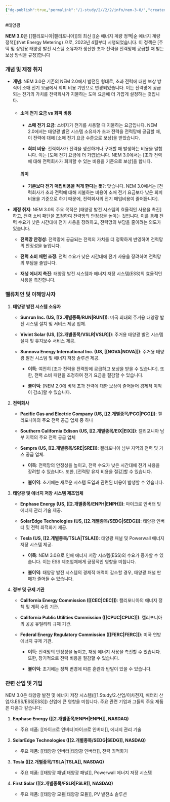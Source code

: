```yaml
---
{"dg-publish":true,"permalink":"/1-study/2//2/2/info/nem-3-0/","created":"2024-11-20T21:02:28.438+09:00","updated":"2025-06-03T20:07:21.038+09:00"}
---
```


#태양광 

**NEM 3.0**은 [[캘리포니아\|캘리포니아]]의 최신 [[순 에너지 계량 정책\|순 에너지 계량 정책]](Net Energy Metering) 으로, 2023년 4월부터 시행되었습니다. 이 정책은 [주택 및 상업용 태양광 발전 시스템 소유자가 생산한 초과 전력을 전력망에 공급할 때 받는 보상 방식을 규정]합니다

### 개념 및 제정 취지

- **개념**: NEM 3.0은 기존의 NEM 2.0에서 발전된 형태로, 초과 전력에 대한 보상 방식이 소매 전기 요금에서 회피 비용 기반으로 변경되었습니다. 이는 전력망에 공급되는 전기의 가치를 전력회사가 지불하는 도매 요금에 더 가깝게 설정하는 것입니다.
  
	- #### 소매 전기 요금 vs 회피 비용
		- **소매 전기 요금**: 소비자가 전기를 사용할 때 지불하는 요금입니다. NEM 2.0에서는 태양광 발전 시스템 소유자가 초과 전력을 전력망에 공급할 때, 이 전력에 대해 [소매 전기 요금 수준으로 보상]을 받았습니다.
		  
		- **회피 비용**: 전력회사가 전력을 생산하거나 구매할 때 발생하는 비용을 말합니다. 이는 [도매 전기 요금에 더 가깝]습니다. NEM 3.0에서는 [초과 전력에 대해 전력회사가 회피할 수 있는 비용을 기준으로 보상]을 합니다.
		  
		#### 의미
		- **기존보다 전기 매입비용을 적게 한다는 뜻**?: 맞습니다. NEM 3.0에서는 [전력회사가 초과 전력에 대해 지불하는 비용이 소매 전기 요금보다 낮은 회피 비용을 기준으로 하기 때문에, 전력회사의 전기 매입비용이 줄어듭니다].

- **제정 취지**: NEM 3.0의 주요 목적은 [태양광 발전 시스템의 효율적인 사용을 촉진]하고, 전력 소비 패턴을 조정하여 전력망의 안정성을 높이는 것입니다. 이를 통해 전력 수요가 낮은 시간대에 전기 사용을 장려하고, 전력망의 부담을 줄이려는 의도가 있습니다.
	- **전력망 안정성**: 전력망에 공급되는 전력의 가치를 더 정확하게 반영하여 전력망의 안정성을 높입니다.
	  
	- **전력 소비 패턴 조정**: 전력 수요가 낮은 시간대에 전기 사용을 장려하여 전력망의 부담을 줄입니다.
	  
	- **재생 에너지 촉진**: 태양광 발전 시스템과 에너지 저장 시스템(ESS)의 효율적인 사용을 촉진합니다.


### 밸류체인 및 이해당사자

1. **태양광 발전 시스템 소유자**
      - **Sunrun Inc. (US, [[2.개별종목/RUN\|RUN]])**: 미국 최대의 주거용 태양광 발전 시스템 설치 및 서비스 제공 업체.
    - **Vivint Solar (US, [[2.개별종목/VSLR\|VSLR]])**: 주거용 태양광 발전 시스템 설치 및 유지보수 서비스 제공.
    - **Sunnova Energy International Inc. (US, [[NOVA\|NOVA]])**: 주거용 태양광 발전 시스템 및 에너지 저장 솔루션 제공.
      
        - **이득**: 여전히 [초과 전력을 전력망에 공급하고 보상을 받을 수 있습니다]. 또한, 전력 소비 패턴을 조정하여 전기 요금을 절감할 수 있습니다.
          
        - **불이익**: [NEM 2.0에 비해 초과 전력에 대한 보상이 줄어들어 경제적 이익이 감소]할 수 있습니다.
          
2. **전력회사**
    - **Pacific Gas and Electric Company (US, [[2.개별종목/PCG\|PCG]])**: 캘리포니아의 주요 전력 공급 업체 중 하나
    - **Southern California Edison (US, [[2.개별종목/EIX\|EIX]])**: 캘리포니아 남부 지역의 주요 전력 공급 업체
    - **Sempra (US, [[2.개별종목/SRE\|SRE]])**: 캘리포니아 남부 지역의 전력 및 가스 공급 업체.
      
        - **이득**: 전력망의 안정성을 높이고, 전력 수요가 낮은 시간대에 전기 사용을 장려할 수 있습니다. 또한, [전력망 유지 비용을 절감]할 수 있습니다.
          
        - **불이익**: 초기에는 새로운 시스템 도입과 관련된 비용이 발생할 수 있습니다.
          
3. **태양광 및 에너지 저장 시스템 제조업체**
    
    - **Enphase Energy (US, [[2.개별종목/ENPH\|ENPH]])**: 마이크로 인버터 및 에너지 관리 기술 제공.
    - **SolarEdge Technologies (US, [[2.개별종목/SEDG\|SEDG]])**: 태양광 인버터 및 전력 최적화기 제공.
    - **Tesla (US, [[2.개별종목/TSLA\|TSLA]])**: 태양광 패널 및 Powerwall 에너지 저장 시스템 제공.
      
        - **이득**: NEM 3.0으로 인해 에너지 저장 시스템(ESS)의 수요가 증가할 수 있습니다. 이는 ESS 제조업체에게 긍정적인 영향을 미칩니다.
          
        - **불이익**: 태양광 발전 시스템의 경제적 매력이 감소할 경우, 태양광 패널 판매가 줄어들 수 있습니다.
          
          
4. **정부 및 규제 기관**
    - **California Energy Commission ([[CEC\|CEC]])**: 캘리포니아의 에너지 정책 및 계획 수립 기관.
    - **California Public Utilities Commission ([[CPUC\|CPUC]])**: 캘리포니아의 공공 유틸리티 규제 기관.
    - **Federal Energy Regulatory Commission ([[FERC\|FERC]])**: 미국 연방 에너지 규제 기관.
      
        - **이득**: 전력망의 안정성을 높이고, 재생 에너지 사용을 촉진할 수 있습니다. 또한, 장기적으로 전력 비용을 절감할 수 있습니다.
          
        - **불이익**: 초기에는 정책 변경에 따른 혼란과 반발이 있을 수 있습니다.


### 관련 산업 및 기업

NEM 3.0은 태양광 발전 및 에너지 저장 시스템([[1.Study/2.산업/이차전지, 배터리 산업/3.ESS/ESS\|ESS]]) 산업에 큰 영향을 미칩니다. 주요 관련 기업과 그들의 주요 제품은 다음과 같습니다:

1. **Enphase Energy ([[2.개별종목/ENPH\|ENPH]], NASDAQ)**
    - 주요 제품: [[마이크로 인버터\|마이크로 인버터]], 에너지 관리 기술
      
2. **SolarEdge Technologies ([[2.개별종목/SEDG\|SEDG]], NASDAQ)**
    - 주요 제품: [[태양광 인버터\|태양광 인버터]], 전력 최적화기
      
3. **Tesla ([[2.개별종목/TSLA\|TSLA]], NASDAQ)**
    - 주요 제품: [[태양광 패널\|태양광 패널]], Powerwall 에너지 저장 시스템
      
4. **First Solar ([[2.개별종목/FSLR\|FSLR]], NASDAQ)**
    - 주요 제품: [[태양광 모듈\|태양광 모듈]], PV 발전소 솔루션
